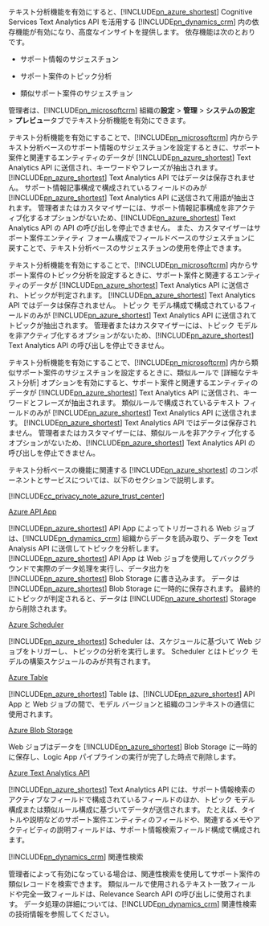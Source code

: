 テキスト分析機能を有効にすると、[!INCLUDE[pn_azure_shortest](pn-azure-shortest.md)] Cognitive Services Text Analytics API を活用する [!INCLUDE[pn_dynamics_crm](pn-dynamics-crm.md)] 内の依存機能が有効になり、高度なインサイトを提供します。 依存機能は次のとおりです。  
  
-   サポート情報のサジェスチョン  
  
-   サポート案件のトピック分析  
  
-   類似サポート案件のサジェスチョン  
  
 管理者は、[!INCLUDE[pn_microsoftcrm](pn-microsoftcrm.md)] 組織の**設定** > **管理** > **システムの設定** > **プレビュー**タブでテキスト分析機能を有効にできます。  
  
 テキスト分析機能を有効にすることで、[!INCLUDE[pn_microsoftcrm](pn-microsoftcrm.md)] 内からテキスト分析ベースのサポート情報のサジェスチョンを設定するときに、サポート案件と関連するエンティティのデータが [!INCLUDE[pn_azure_shortest](pn-azure-shortest.md)] Text Analytics API に送信され、キーワードやフレーズが抽出されます。 [!INCLUDE[pn_azure_shortest](pn-azure-shortest.md)] Text Analytics API ではデータは保存されません。 サポート情報記事構成で構成されているフィールドのみが [!INCLUDE[pn_azure_shortest](pn-azure-shortest.md)] Text Analytics API に送信されて用語が抽出されます。 管理者またはカスタマイザーには、サポート情報記事構成を非アクティブ化するオプションがないため、[!INCLUDE[pn_azure_shortest](pn-azure-shortest.md)] Text Analytics API の API の呼び出しを停止できません。 また、カスタマイザーはサポート案件エンティティ フォーム構成でフィールドベースのサジェスチョンに戻すことで、テキスト分析ベースのサジェスチョンの使用を停止できます。  
  
 テキスト分析機能を有効にすることで、[!INCLUDE[pn_microsoftcrm](pn-microsoftcrm.md)] 内からサポート案件のトピック分析を設定するときに、サポート案件と関連するエンティティのデータが [!INCLUDE[pn_azure_shortest](pn-azure-shortest.md)] Text Analytics API に送信され、トピックが判定されます。 [!INCLUDE[pn_azure_shortest](pn-azure-shortest.md)] Text Analytics API ではデータは保存されません。 トピック モデル構成で構成されているフィールドのみが [!INCLUDE[pn_azure_shortest](pn-azure-shortest.md)] Text Analytics API に送信されてトピックが抽出されます。 管理者またはカスタマイザーには、トピック モデルを非アクティブ化するオプションがないため、[!INCLUDE[pn_azure_shortest](pn-azure-shortest.md)] Text Analytics API の呼び出しを停止できません。  
  
 テキスト分析機能を有効にすることで、[!INCLUDE[pn_microsoftcrm](pn-microsoftcrm.md)] 内から類似サポート案件のサジェスチョンを設定するときに、類似ルールで [詳細なテキスト分析] オプションを有効にすると、サポート案件と関連するエンティティのデータが [!INCLUDE[pn_azure_shortest](pn-azure-shortest.md)] Text Analytics API に送信され、キーワードとフレーズが抽出されます。 類似ルールで構成されているテキスト フィールドのみが [!INCLUDE[pn_azure_shortest](pn-azure-shortest.md)] Text Analytics API に送信されます。 [!INCLUDE[pn_azure_shortest](pn-azure-shortest.md)] Text Analytics API ではデータは保存されません。 管理者またはカスタマイザーには、類似ルールを非アクティブ化するオプションがないため、[!INCLUDE[pn_azure_shortest](pn-azure-shortest.md)] Text Analytics API の呼び出しを停止できません。  
  
 テキスト分析ベースの機能に関連する [!INCLUDE[pn_azure_shortest](pn-azure-shortest.md)] のコンポーネントとサービスについては、以下のセクションで説明します。  
  
 [!INCLUDE[cc_privacy_note_azure_trust_center](cc-privacy-note-azure-trust-center.md)]  
  
 [Azure API App](https://azure.microsoft.com/services/app-service/api/)  
  
 [!INCLUDE[pn_azure_shortest](pn-azure-shortest.md)] API App によってトリガーされる Web ジョブは、[!INCLUDE[pn_dynamics_crm](pn-dynamics-crm.md)] 組織からデータを読み取り、データを Text Analysis API に送信してトピックを分析します。 [!INCLUDE[pn_azure_shortest](pn-azure-shortest.md)] API App は Web ジョブを使用してバックグラウンドで実際のデータ処理を実行し、データ出力を [!INCLUDE[pn_azure_shortest](pn-azure-shortest.md)] Blob Storage に書き込みます。 データは [!INCLUDE[pn_azure_shortest](pn-azure-shortest.md)] Blob Storage に一時的に保存されます。 最終的にトピックが判定されると、データは [!INCLUDE[pn_azure_shortest](pn-azure-shortest.md)] Storage から削除されます。  
  
 [Azure Scheduler](https://azure.microsoft.com/services/storage/)  
  
 [!INCLUDE[pn_azure_shortest](pn-azure-shortest.md)] Scheduler は、スケジュールに基づいて Web ジョブをトリガーし、トピックの分析を実行します。 Scheduler とはトピック モデルの構築スケジュールのみが共有されます。  
  
 [Azure Table](https://azure.microsoft.com/services/storage/)  
  
 [!INCLUDE[pn_azure_shortest](pn-azure-shortest.md)] Table は、[!INCLUDE[pn_azure_shortest](pn-azure-shortest.md)] API App と Web ジョブの間で、モデル バージョンと組織のコンテキストの通信に使用されます。  
  
 [Azure Blob Storage](https://azure.microsoft.com/services/storage/)  
  
 Web ジョブはデータを [!INCLUDE[pn_azure_shortest](pn-azure-shortest.md)] Blob Storage に一時的に保存し、Logic App パイプラインの実行が完了した時点で削除します。  
  
 [Azure Text Analytics API](https://www.microsoft.com/cognitive-services/en-us/text-analytics-api)  
  
 [!INCLUDE[pn_azure_shortest](pn-azure-shortest.md)] Text Analytics API には、サポート情報検索のアクティブなフィールドで構成されているフィールドのほか、トピック モデル構成または類似ルール構成に基づいてデータが送信されます。 たとえば、タイトルや説明などのサポート案件エンティティのフィールドや、関連するメモやアクティビティの説明フィールドは、サポート情報検索フィールド構成で構成されます。  
  
 [!INCLUDE[pn_dynamics_crm](pn-dynamics-crm.md)] 関連性検索  
  
 管理者によって有効になっている場合は、関連性検索を使用してサポート案件の類似レコードを検索できます。 類似ルールで使用されるテキスト一致フィールドや完全一致フィールドは、Relevance Search API の呼び出しに使用されます。 データ処理の詳細については、[!INCLUDE[pn_dynamics_crm](pn-dynamics-crm.md)] 関連性検索の技術情報を参照してください。